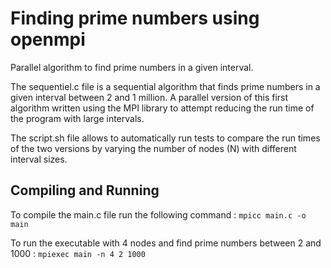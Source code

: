 # Finding prime numbers using openmpi
Parallel algorithm to find prime numbers in a given interval.

The sequentiel.c file is a sequential algorithm that finds prime numbers in a given interval between 2 and 1 million. A parallel version of this first algorithm written using the MPI library to attempt reducing the run time of the program with large intervals.

The script.sh file allows to automatically run tests to compare the run times of the two versions by varying the number of nodes (N) with different interval sizes.

## Compiling and Running

To compile the main.c file run the following command :
`mpicc main.c -o main`

To run the executable with 4 nodes and find prime numbers between 2 and 1000 : 
`mpiexec main -n 4 2 1000`
